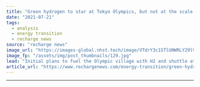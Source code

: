 ```yaml
---
title: "Green hydrogen to star at Tokyo Olympics, but not at the scale originally envisaged"
date: "2021-07-21"
tags: 
  - analysis
  - energy transition
  - recharge news
source: "recharge news"
image_url: "https://images-global.nhst.tech/image/VTdrY3c1STlUNWRLY29lVGFTbkg5NmNGQUNmNUhMNEVkQ0EyOVFRSmFGWT0=/nhst/binary/c5c68481603bc51719acf4f09ebd5f55"
image_fp: "/assets/img/post_thumbnails/129.jpg"
lead: "Initial plans to fuel the Olympic village with H2 and shuttle athletes to venues on 100 fuel-cell buses have been quietly dropped"
article_url: "https://www.rechargenews.com/energy-transition/green-hydrogen-to-star-at-tokyo-olympics-but-not-at-the-scale-originally-envisaged/2-1-1043094"
---
```


---
